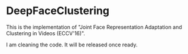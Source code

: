 # DeepFaceClustering

This is the implementation of "Joint Face Representation Adaptation and Clustering in Videos (ECCV'16)".

I am cleaning the code. It will be released once ready.
